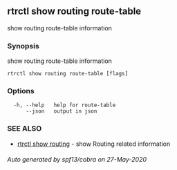 ## rtrctl show routing route-table

show routing route-table information

### Synopsis


show routing route-table information

```
rtrctl show routing route-table [flags]
```

### Options

```
  -h, --help   help for route-table
      --json   output in json
```

### SEE ALSO
* [rtrctl show routing](rtrctl_show_routing.md)	 - show Routing related information

###### Auto generated by spf13/cobra on 27-May-2020
